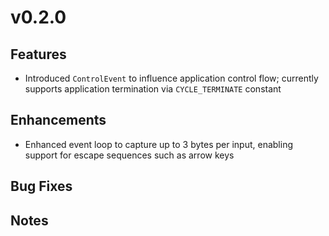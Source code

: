 # v0.2.0
## Features
- Introduced `ControlEvent` to influence application control flow; currently supports application termination via `CYCLE_TERMINATE` constant
## Enhancements
- Enhanced event loop to capture up to 3 bytes per input, enabling support for escape sequences such as arrow keys
## Bug Fixes
## Notes
